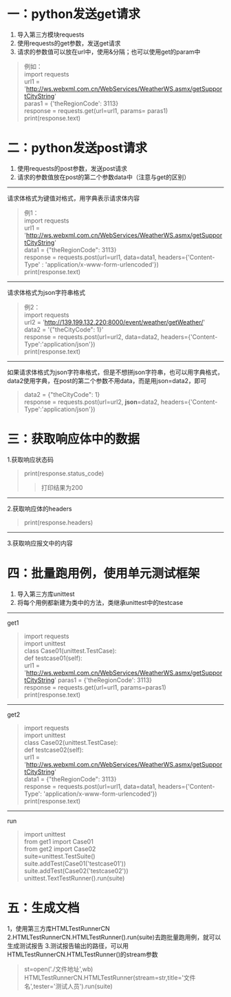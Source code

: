 # 一：python发送get请求
1. 导入第三方模块requests
2. 使用requests的get参数，发送get请求
3. 请求的参数值可以放在url中，使用&分隔；也可以使用get的param中  
> 例如：  
> import requests  
> url1 = 'http://ws.webxml.com.cn/WebServices/WeatherWS.asmx/getSupportCityString'  
> paras1 = {'theRegionCode': 3113}  
> response = requests.get(url=url1, params= paras1)  
> print(response.text)

# 二：python发送post请求
1. 使用requests的post参数，发送post请求
2. 请求的参数值放在post的第二个参数data中（注意与get的区别）  

---
请求体格式为键值对格式，用字典表示请求体内容
>  例1：  
>  import requests  
>  url1 = 'http://ws.webxml.com.cn/WebServices/WeatherWS.asmx/getSupportCityString'  
>  data1 = {"theRegionCode": 3113}  
>  response = requests.post(url=url1, data=data1, headers={'Content-Type' : 'application/x-www-form-urlencoded'})  
>  print(response.text)

---
请求体格式为json字符串格式  
> 例2：  
> import requests  
> url2 = 'http://139.199.132.220:8000/event/weather/getWeather/'  
> data2 = '{"theCityCode": 1}'  
> response = requests.post(url=url2, data=data2, headers={'Content-Type':'application/json'})  
> print(response.text)

---
如果请求体格式为json字符串格式，但是不想拼json字符串，也可以用字典格式，data2使用字典，在post的第二个参数不用data，而是用json=data2，即可
> data2 = {"theCityCode": 1}  
> response = requests.post(url=url2, **json**=data2, headers={'Content-Type':'application/json'})

# 三：获取响应体中的数据
1.获取响应状态码
> print(response.status_code)  
>
> >打印结果为200
---
2.获取响应体的headers  
> print(response.headers)

---
3.获取响应报文中的内容  
> 
# 四：批量跑用例，使用单元测试框架

1. 导入第三方库unittest
2. 将每个用例都新建为类中的方法，类继承unittest中的testcase

---
get1
> import requests  
> import unittest  
> class Case01(unittest.TestCase):  
> def testcase01(self):  
>    url1 = 'http://ws.webxml.com.cn/WebServices/WeatherWS.asmx/getSupportCityString' 
>    paras1 = {'theRegionCode': 3113}  
>    response = requests.get(url=url1, params=paras1)  
>    print(response.text)

---
get2
> import requests  
> import unittest  
> class Case02(unittest.TestCase):  
> def testcase02(self):  
>    url1 = 'http://ws.webxml.com.cn/WebServices/WeatherWS.asmx/getSupportCityString'  
>    data1 = {"theRegionCode": 3113}  
>    response = requests.post(url=url1, data=data1, headers={'Content-Type': 'application/x-www-form-urlencoded'})  
>    print(response.text)

---
run
> import unittest  
> from get1 import Case01    
> from get2 import Case02  
> suite=unittest.TestSuite()  
> suite.addTest(Case01('testcase01'))  
> suite.addTest(Case02('testcase02'))  
> unittest.TextTestRunner().run(suite)  

# 五：生成文档
1，使用第三方库HTMLTestRunnerCN
2.HTMLTestRunnerCN.HTMLTestRunner().run(suite)去跑批量跑用例，就可以生成测试报告
3.测试报告输出的路径，可以用HTMLTestRunnerCN.HTMLTestRunner()的stream参数
> st=open('./文件地址',wb)  
> HTMLTestRunnerCN.HTMLTestRunner(stream=str,title='文件名',tester='测试人员').run(suite)